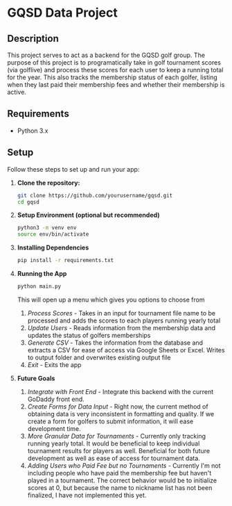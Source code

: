 # GQSD Data Project

## Description

This project serves to act as a backend for the GQSD golf group. The purpose of this project is to programatically take in golf tournament scores (via golflive) and process these scores for each user to keep a running total for the year. This also tracks the membership status of each golfer, listing when they last paid their membership fees and whether their membership is active.

## Requirements

- Python 3.x

## Setup

Follow these steps to set up and run your app:

1. **Clone the repository:**

   ```sh
   git clone https://github.com/yourusername/gqsd.git
   cd gqsd
   ```
2. **Setup Environment (optional but recommended)**
    ```sh
    python3 -m venv env
    source env/bin/activate
    ```
3. **Installing Dependencies**
    ```sh
    pip install -r requirements.txt
    ```
4. **Running the App**
    ```sh
    python main.py
    ```
    This will open up a menu which gives you options to choose from
    1. *Process Scores* - Takes in an input for tournament file name to be processed and adds the scores to each players running yearly total
    2. *Update Users* - Reads information from the membership data and updates the status of golfers memberships
    3. *Generate CSV* - Takes the information from the database and extracts a CSV for ease of access via Google Sheets or Excel. Writes to output folder and overwrites existing output file
    4. *Exit* - Exits the app
5. **Future Goals**
    1. *Integrate with Front End* - Integrate this backend with the current GoDaddy front end.
    2. *Create Forms for Data Input* - Right now, the current method of obtaining data is very inconsistent in formatting and quality. If we create a form for golfers to submit information, it will ease development time.
    3. *More Granular Data for Tournaments* - Currently only tracking running yearly total. It would be beneficial to keep individual tournament results for players as well. Beneficial for both future development as well as ease of access for tournament data.
    4. *Adding Users who Paid Fee but no Tournaments* - Currently I'm not including people who have paid the membership fee but haven't played in a tournament. The correct behavior would be to initialize scores at 0, but because the name to nickname list has not been finalized, I have not implemented this yet.